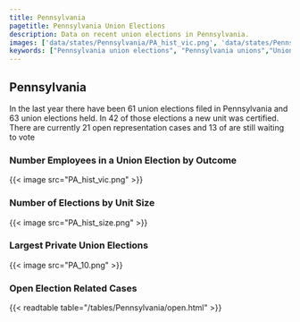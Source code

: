 ```yaml
---
title: Pennsylvania
pagetitle: Pennsylvania Union Elections
description: Data on recent union elections in Pennsylvania.
images: ['data/states/Pennsylvania/PA_hist_vic.png', 'data/states/Pennsylvania/PA_hist_size.png', 'data/states/Pennsylvania/PA_10.png']
keywords: ["Pennsylvania union elections", "Pennsylvania unions","Union elections"]
---
```

##  Pennsylvania

In the last year there have been 61 union elections filed in Pennsylvania and 63 union elections held. In 42 of those elections a new unit was certified. There are currently 21 open representation cases and 13 of are still waiting to vote

### Number Employees in a Union Election by Outcome
{{< image src="PA_hist_vic.png" >}}

### Number of Elections by Unit Size
{{< image src="PA_hist_size.png" >}}

### Largest Private Union Elections
{{< image src="PA_10.png" >}}

### Open Election Related Cases
{{< readtable table="/tables/Pennsylvania/open.html" >}}

